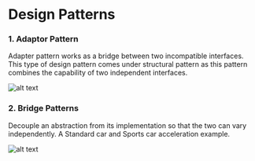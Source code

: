 # Design Patterns

### 1. Adaptor Pattern
Adapter pattern works as a bridge between two incompatible interfaces. This type of design pattern comes under structural pattern as this pattern combines the capability of two independent interfaces.

![alt text](http://i.imgur.com/ldPLwmp.png)

### 2. Bridge Patterns
Decouple an abstraction from its implementation so that the two can vary independently. A Standard car and Sports car acceleration example.

![alt text](https://spzone-simpleprogrammer.netdna-ssl.com/wp-content/uploads/2015/06/diagram6.png)


